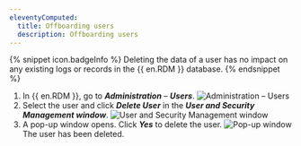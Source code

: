 ```yaml
---
eleventyComputed:
  title: Offboarding users
  description: Offboarding users
---
```

{% snippet icon.badgeInfo %}
Deleting the data of a user has no impact on any existing logs or records in the {{ en.RDM }} database.
{% endsnippet %}

1. In {{ en.RDM }}, go to ***Administration*** – ***Users***.
![Administration – Users](https://cdnweb.devolutions.net/docs/en/kb/KB6089.png)
1. Select the user and click ***Delete User*** in the ***User and Security Management window***.
![User and Security Management window](https://cdnweb.devolutions.net/docs/en/kb/KB6085.png)
1. A pop-up window opens. Click ***Yes*** to delete the user.
![Pop-up window](https://cdnweb.devolutions.net/docs/en/kb/KB6086.png)
The user has been deleted.
